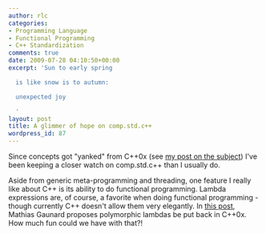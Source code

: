 ```yaml
---
author: rlc
categories:
- Programming Language
- Functional Programming
- C++ Standardization
comments: true
date: 2009-07-28 04:10:50+00:00
excerpt: 'Sun to early spring

  is like snow is to autumn:

  unexpected joy

  '
layout: post
title: A glimmer of hope on comp.std.c++
wordpress_id: 87
---
```


Since concepts got "yanked" from C++0x (see [my post on the subject](/blog/2009/07/no-concepts-in-c0x/)) I've been keeping a closer watch on comp.std.c++ than I usually do.

Aside from generic meta-programming and threading, one feature I really like about C++ is its ability to do functional programming. Lambda expressions are, of course, a favorite when doing functional programming - though currently C++ doesn't allow them very elegantly. In [this post](http://groups.google.com/group/comp.std.c++/browse_thread/thread/364c4bd6dfb8e628), Mathias Gaunard proposes polymorphic lambdas be put back in C++0x. How much fun could we have with that?!